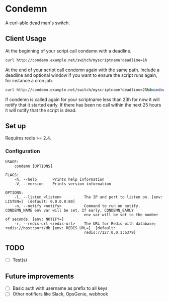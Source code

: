 Condemn
=======

A curl-able dead man's switch.

Client Usage
------------

At the beginning of your script call condemn with a deadline.

```bash
curl http://condemn.example.net/switch/myscriptname?deadline=1h
```

At the end of your script call condemn again with the same path. Include a deadline and optional window if you want to ensure the script runs again, for instance a cron job.

```bash
curl http://condemn.example.net/switch/myscriptname?deadline=25h&window=2h
```

If condemn is called again for your scriptname less than 23h for now it will notify that it started early. If there has been no call within the next 25 hours it will notify that the script is dead.

Set up
------

Requires redis >= 2.4.

### Configuration

```
USAGE:
    condemn [OPTIONS]

FLAGS:
    -h, --help       Prints help information
    -V, --version    Prints version information

OPTIONS:
    -l, --listen <listen>          The IP and port to listen on. [env: LISTEN=]  [default: 0.0.0.0:80]
    -n, --notify <notify>          Command to run on notify. CONDEMN_NAME env var will be set. If early, CONDEMN_EARLY
                                   env var will be set to the number of seconds. [env: NOTIFY=]
    -r, --redis-url <redis-url>    The URL for Redis with database; redis://host:port/db [env: REDIS_URL=]  [default:
                                   redis://127.0.0.1:6379]
```

TODO
----

- [ ] Test(s)

Future improvements
-------------------

- [ ] Basic auth with username as prefix to all keys
- [ ] Other notifiers like Slack, OpsGenie, webhook
